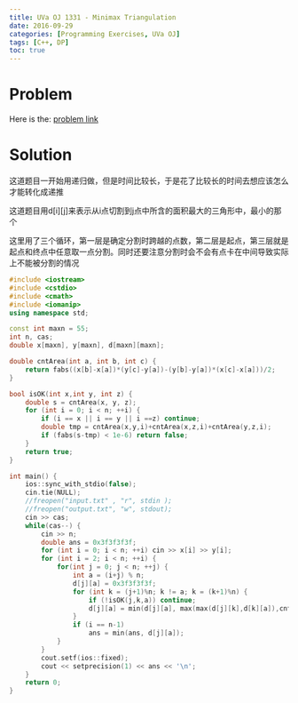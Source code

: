 ```yaml
---
title: UVa OJ 1331 - Minimax Triangulation
date: 2016-09-29
categories: [Programming Exercises, UVa OJ]
tags: [C++, DP]
toc: true
---
```


# **Problem**

Here is the: [problem link](https://uva.onlinejudge.org/index.php?option=com_onlinejudge&Itemid=8&page=show_problem&problem=4077)

# **Solution**
这道题目一开始用递归做，但是时间比较长，于是花了比较长的时间去想应该怎么才能转化成递推

这道题目用d[i][j]来表示从i点切割到j点中所含的面积最大的三角形中，最小的那个

这里用了三个循环，第一层是确定分割时跨越的点数，第二层是起点，第三层就是起点和终点中任意取一点分割。同时还要注意分割时会不会有点卡在中间导致实际上不能被分割的情况

```C++
#include <iostream>
#include <cstdio>
#include <cmath>
#include <iomanip>
using namespace std;

const int maxn = 55;
int n, cas;
double x[maxn], y[maxn], d[maxn][maxn];

double cntArea(int a, int b, int c) {
    return fabs((x[b]-x[a])*(y[c]-y[a])-(y[b]-y[a])*(x[c]-x[a]))/2;
}

bool isOK(int x,int y, int z) {
    double s = cntArea(x, y, z);
    for (int i = 0; i < n; ++i) {
        if (i == x || i == y || i ==z) continue;
        double tmp = cntArea(x,y,i)+cntArea(x,z,i)+cntArea(y,z,i);
        if (fabs(s-tmp) < 1e-6) return false;
    }
    return true;
}

int main() {
    ios::sync_with_stdio(false);
    cin.tie(NULL);
    //freopen("input.txt" , "r", stdin );
    //freopen("output.txt", "w", stdout);
    cin >> cas;
    while(cas--) {
        cin >> n;
        double ans = 0x3f3f3f3f;
        for (int i = 0; i < n; ++i) cin >> x[i] >> y[i];
        for (int i = 2; i < n; ++i) {
            for(int j = 0; j < n; ++j) {
                int a = (i+j) % n;
                d[j][a] = 0x3f3f3f3f;
                for (int k = (j+1)%n; k != a; k = (k+1)%n) {
                    if (!isOK(j,k,a)) continue;
                    d[j][a] = min(d[j][a], max(max(d[j][k],d[k][a]),cntArea(j,k,a)));
                }
                if (i == n-1)
                    ans = min(ans, d[j][a]);
            }
        }
        cout.setf(ios::fixed);
        cout << setprecision(1) << ans << '\n';
    }
    return 0;
}
```
